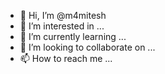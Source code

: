 - 👋 Hi, I’m @m4mitesh
- 👀 I’m interested in ...
- 🌱 I’m currently learning ...
- 💞️ I’m looking to collaborate on ...
- 📫 How to reach me ...

<!---
m4mitesh/m4mitesh is a ✨ special ✨ repository because its `README.md` (this file) appears on your GitHub profile.
You can click the Preview link to take a look at your changes.
--->
